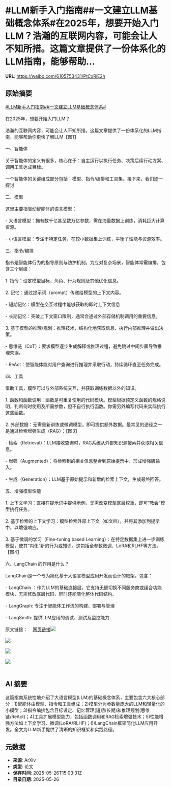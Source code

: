 # #LLM新手入门指南##一文建立LLM基础概念体系#在2025年，想要开始入门LLM？浩瀚的互联网内容，可能会让人不知所措。这篇文章提供了一份体系化的LLM指南，能够帮助...

**URL**: https://weibo.com/6105753431/PtCxRiE2h

## 原始摘要

<a href="https://m.weibo.cn/search?containerid=231522type%3D1%26t%3D10%26q%3D%23LLM%E6%96%B0%E6%89%8B%E5%85%A5%E9%97%A8%E6%8C%87%E5%8D%97%23&amp;extparam=%23LLM%E6%96%B0%E6%89%8B%E5%85%A5%E9%97%A8%E6%8C%87%E5%8D%97%23" data-hide=""><span class="surl-text">#LLM新手入门指南#</span></a><a href="https://m.weibo.cn/search?containerid=231522type%3D1%26t%3D10%26q%3D%23%E4%B8%80%E6%96%87%E5%BB%BA%E7%AB%8BLLM%E5%9F%BA%E7%A1%80%E6%A6%82%E5%BF%B5%E4%BD%93%E7%B3%BB%23&amp;extparam=%23%E4%B8%80%E6%96%87%E5%BB%BA%E7%AB%8BLLM%E5%9F%BA%E7%A1%80%E6%A6%82%E5%BF%B5%E4%BD%93%E7%B3%BB%23" data-hide=""><span class="surl-text">#一文建立LLM基础概念体系#</span></a><br><br>在2025年，想要开始入门LLM？<br><br>浩瀚的互联网内容，可能会让人不知所措。这篇文章提供了一份体系化的LLM指南，能够帮助你更快了解LLM【图1】<br><br>一、智能体<br><br>关于智能体的定义有很多，核心在于：自主运行以执行任务、决策后续行动方案、调用工具达成目标。<br><br>一个智能体的关键组成部分包括：模型、指令/编排和工具集。接下来，我们逐一探讨<br><br>二、模型<br><br>这里主要指驱动智能体的语言模型：<br><br>- 大语言模型：拥有数千亿甚至数万亿参数，需在海量数据上训练，消耗巨大计算资源。<br><br>- 小语言模型：专注于特定任务，在较小数据集上训练，平衡了性能与资源效率。<br><br>三、指令/编排<br><br>指令是智能体行为的指导原则与防护机制。为应对复杂场景，智能体常需编排，包含三个层级：<br><br>1. 指令：设定模型目标、角色、行为规则及其他优化信息。<br><br>2. 记忆：通过提示词（prompt）传递给模型的上下文内容。<br><br>- 短期记忆：模型在交互过程中能够获取的即时上下文信息<br><br>- 长期记忆：突破上下文窗口限制，通常会通过外部存储机制调用的重要信息。<br><br>3. 基于模型的推理/规划：推理技术，结构化地获取信息、执行内部推理并做出决策。<br><br>- 思维链（CoT）：要求模型逐步生成解释或推理过程，避免跳过中间步骤导致推理失误。<br><br>- ReAct：使智能体能对用户查询进行推理并采取行动，持续循环直至任务完成。<br><br>四、工具<br><br>借助工具，模型可以与外部系统交互，并获取训练数据以外的知识。<br><br>1. 函数和函数调用：函数是可重复使用的代码模块。模型根据预定义函数的规格说明，判断何时使用及所需参数，但不自行执行函数。你需另外编写代码来实际执行这些函数。<br><br>2. 外部数据：无需重新训练或微调模型，即可提供额外数据。最常见的途径之一是通过检索增强生成（RAG）：【图3】<br>  <br>  - 检索（Retrieval）：LLM接收查询时，RAG系统从外部知识源搜索并获取相关信息。<br><br>  - 增强（Augmented）：将检索到的相关信息整合到原始提示中，形成增强版输入。<br><br>  - 生成（Generation）：LLM基于原始提示和新增的检索上下文，生成最终回答。<br><br>五、增强模型性能<br><br>1. 上下文学习：直接在提示词中提供示例，无需改变模型底层权重，即可“教会”模型执行任务。<br><br>2. 基于检索的上下文学习：模型检索外部上下文（如文档），并将其添加到提示中，以增强响应。<br><br>3. 基于微调的学习（Fine-tuning based Learning）：在特定数据集上进一步训练模型，使其“内化”新的行为或知识。这包括全参数微调、LoRA和RLHF等方法。【图4】<br><br>六、LangChain 的作用是什么？<br><br>LangChain是一个专为简化基于大语言模型应用开发而设计的框架，包含：<br><br>- LangChain ：作为LLM的基础连接层，它支持无缝切换不同服务商或组合功能模块，无需修改底层代码，同时还能简化整体代码结构。<br><br>- LangGraph: 专注于智能体工作流的构建、部署与管理<br><br>- LangSmith: 提供LLM应用的调试、测试及监控能力<br><br>原文链接：<a href="https://weibo.cn/sinaurl?u=https%3A%2F%2Ftowardsdatascience.com%2Fnew-to-llms-start-here%2F" data-hide=""><span class="url-icon"><img style="width: 1rem;height: 1rem" src="https://h5.sinaimg.cn/upload/2015/09/25/3/timeline_card_small_web_default.png" referrerpolicy="no-referrer"></span><span class="surl-text">网页链接</span></a><img style="" src="https://tvax2.sinaimg.cn/large/006Fd7o3gy1i1szyb8j9yj37ex3xnb2a.jpg" referrerpolicy="no-referrer"><br><br><img style="" src="https://tvax2.sinaimg.cn/large/006Fd7o3gy1i1szy9sc9wj30cz0bq406.jpg" referrerpolicy="no-referrer"><br><br><img style="" src="https://tvax1.sinaimg.cn/large/006Fd7o3gy1i1szybrfmpj30sg0g00va.jpg" referrerpolicy="no-referrer"><br><br><img style="" src="https://tvax1.sinaimg.cn/large/006Fd7o3gy1i1szydmhj9j30jp04r75e.jpg" referrerpolicy="no-referrer"><br><br>

## AI 摘要

这篇指南系统性地介绍了大语言模型(LLM)的基础概念体系，主要包含六大核心部分：1)智能体由模型、指令和工具组成；2)模型分为参数量庞大的LLM和轻量化的小模型；3)指令编排包含目标设定、记忆管理(短期/长期)和推理规划(思维链/ReAct)；4)工具扩展模型能力，包括函数调用和RAG检索增强技术；5)性能增强方法如上下文学习、微调(LoRA/RLHF)；6)LangChain框架简化LLM应用开发。全文为LLM新手提供了清晰的知识框架和实践路径。

## 元数据

- **来源**: ArXiv
- **类型**: 论文
- **保存时间**: 2025-05-26T15:03:31Z
- **目录日期**: 2025-05-26
